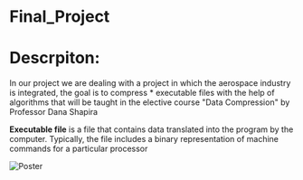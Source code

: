 # Final_Project
# Descrpiton:
In our project we are dealing with a project in which the aerospace 
industry is integrated, the goal is to compress * executable files with the 
help of algorithms that will be taught in the elective course "Data 
Compression" by Professor Dana Shapira 

**Executable file** is a file that contains data translated into the program by 
the computer. Typically, the file includes a binary representation of 
machine commands for a particular processor


![Poster](https://user-images.githubusercontent.com/57719538/130820195-8599751e-b85f-45bf-a97f-6d010d946c1e.JPG)

 
